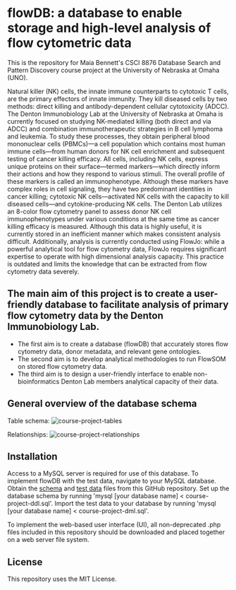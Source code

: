 # flowDB: a database to enable storage and high-level analysis of flow cytometric data

This is the repository for Maia Bennett's CSCI 8876 Database Search and Pattern Discovery course project at the University of Nebraska at Omaha (UNO).

Natural killer (NK) cells, the innate immune counterparts to cytotoxic T cells, are the primary effectors of innate immunity. They kill diseased cells by two methods: direct killing and antibody-dependent cellular cytotoxicity (ADCC). The Denton Immunobiology Lab at the University of Nebraska at Omaha is currently focused on studying NK-mediated killing (both direct and via ADCC) and combination immunotherapeutic strategies in B cell lymphoma and leukemia. To study these processes, they obtain peripheral blood mononuclear cells (PBMCs)—a cell population which contains most human immune cells—from human donors for NK cell enrichment and subsequent testing of cancer killing efficacy. All cells, including NK cells, express unique proteins on their surface—termed markers—which directly inform their actions and how they respond to various stimuli. The overall profile of these markers is called an immunophenotype. Although these markers have complex roles in cell signaling, they have two predominant identities in cancer killing; cytotoxic NK cells—activated NK cells with the capacity to kill diseased cells—and cytokine-producing NK cells. The Denton Lab utilizes an 8-color flow cytometry panel to assess donor NK cell immunophenotypes under various conditions at the same time as cancer killing efficacy is measured. Although this data is highly useful, it is currently stored in an inefficient manner which makes consistent analysis difficult. Additionally, analysis is currently conducted using FlowJo: while a powerful analytical tool for flow cytometry data, FlowJo requires significant expertise to operate with high dimensional analysis capacity. This practice is outdated and limits the knowledge that can be extracted from flow cytometry data severely.

## The main aim of this project is to create a user-friendly database to facilitate analysis of primary flow cytometry data by the Denton Immunobiology Lab. 
- The first aim is to create a database (flowDB) that accurately stores flow cytometry data, donor metadata, and relevant gene ontologies. 
- The second aim is to develop analytical methodologies to run FlowSOM on stored flow cytometry data.
- The third aim is to design a user-friendly interface to enable non-bioinformatics Denton Lab members analytical capacity of their data.

## General overview of the database schema
Table schema:
![course-project-tables](https://user-images.githubusercontent.com/123126475/227023244-f7df8343-f6b7-465c-acc8-48bbaec1c2af.png)

Relationships:
![course-project-relationships](https://user-images.githubusercontent.com/123126475/227023286-201fb9c3-903d-40a8-891f-551c29b9b6c5.png)

## Installation
Access to a MySQL server is required for use of this database. To implement flowDB with the test data, navigate to your MySQL database. Obtain the [schema](https://github.com/maiabennett/flowDB/blob/main/course-project-ddl.sql) and [test data](https://github.com/maiabennett/flowDB/blob/main/course-project-dml.sql) files from this GitHub repository. Set up the database schema by running 'mysql [your database name] < course-project-ddl.sql'. Import the test data to your database by running 'mysql [your database name] < course-project-dml.sql'.

To implement the web-based user interface (UI), all non-deprecated .php files included in this repository should be downloaded and placed together on a web server file system. 

## License
This repository uses the MIT License. 
